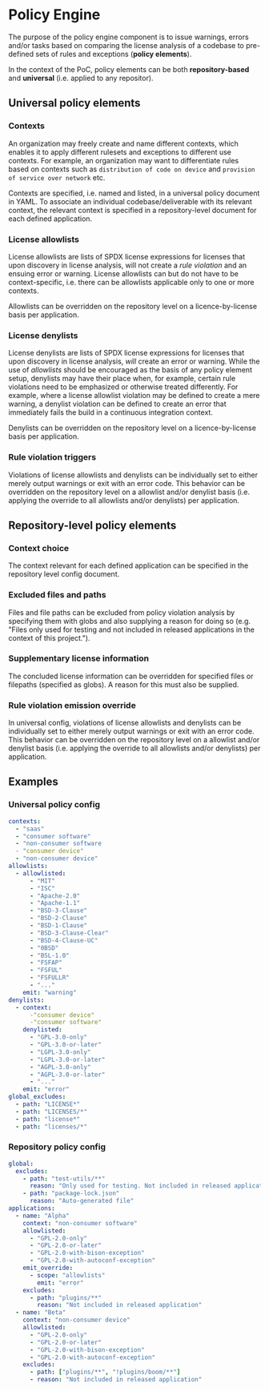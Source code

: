 # Policy Engine

The purpose of the policy engine component is to issue warnings, errors and/or tasks based on comparing the license analysis of a codebase to pre-defined sets of rules and exceptions (**policy elements**).

In the context of the PoC, policy elements can be both **repository-based** and **universal** (i.e. applied to any repositor).

## Universal policy elements

### Contexts

An organization may freely create and name different contexts, which enables it to apply different rulesets and exceptions to different use contexts. For example, an organization may want to differentiate rules based on contexts such as `distribution of code on device` and `provision of service over network` etc.

Contexts are specified, i.e. named and listed, in a universal policy document in YAML. To associate an individual codebase/deliverable with its relevant context, the relevant context is specified in a repository-level document for each defined application.

### License allowlists

License allowlists are lists of SPDX license expressions for licenses that upon discovery in license analysis, will not create a _rule violation_ and an ensuing error or warning. License allowlists can but do not have to be context-specific, i.e. there can be allowlists applicable only to one or more contexts.

Allowlists can be overridden on the repository level on a licence-by-license basis per application.

### License denylists

License denylists are lists of SPDX license expressions for licenses that upon discovery in license analysis, _will_ create an error or warning. While the use of _allowlists_ should be encouraged as the basis of any policy element setup, denylists may have their place when, for example, certain rule violations need to be emphasized or otherwise treated differently. For example, where a license allowlist violation may be defined to create a mere warning, a denylist violation can be defined to create an error that immediately fails the build in a continuous integration context.

Denylists can be overridden on the repository level on a licence-by-license basis per application.

### Rule violation triggers

Violations of license allowlists and denylists can be individually set to either merely output warnings or exit with an error code. This behavior can be overridden on the repository level on a allowlist and/or denylist basis (i.e. applying the override to all allowlists and/or denylists) per application.

## Repository-level policy elements

### Context choice

The context relevant for each defined application can be specified in the repository level config document.

### Excluded files and paths

Files and file paths can be excluded from policy violation analysis by specifying them with globs and also supplying a reason for doing so (e.g. "Files only used for testing and not included in released applications in the context of this project.").

### Supplementary license information

The concluded license information can be overridden for specified files or filepaths (specified as globs). A reason for this must also be supplied.

### Rule violation emission override

In universal config, violations of license allowlists and denylists can be individually set to either merely output warnings or exit with an error code. This behavior can be overridden on the repository level on a allowlist and/or denylist basis (i.e. applying the override to all allowlists and/or denylists) per application.

## Examples

### Universal policy config

```yaml
contexts:
  - "saas"
  - "consumer software"
  - "non-consumer software
  - "consumer device"
  - "non-consumer device"
allowlists:
  - allowlisted:
      - "MIT"
      - "ISC"
      - "Apache-2.0"
      - "Apache-1.1"
      - "BSD-3-Clause"
      - "BSD-2-Clause"
      - "BSD-1-Clause"
      - "BSD-3-Clause-Clear"
      - "BSD-4-Clause-UC"
      - "0BSD"
      - "BSL-1.0"
      - "FSFAP"
      - "FSFUL"
      - "FSFULLR"
      - "..."
    emit: "warning"
denylists:
  - context:
      -"consumer device"
      -"consumer software"
    denylisted:
      - "GPL-3.0-only"
      - "GPL-3.0-or-later"
      - "LGPL-3.0-only"
      - "LGPL-3.0-or-later"
      - "AGPL-3.0-only"
      - "AGPL-3.0-or-later"
      - "..."
    emit: "error"
global_excludes:
  - path: "LICENSE*"
  - path: "LICENSES/*"
  - path: "license*"
  - path: "licenses/*"
```

### Repository policy config

```yaml
global:
  excludes:
    - path: "test-utils/**"
      reason: "Only used for testing. Not included in released applications."
    - path: "package-lock.json"
      reason: "Auto-generated file"
applications:
  - name: "Alpha"
    context: "non-consumer software"
    allowlisted:
      - "GPL-2.0-only"
      - "GPL-2.0-or-later"
      - "GPL-2.0-with-bison-exception"
      - "GPL-2.0-with-autoconf-exception"
    emit_override:
      - scope: "allowlists"
        emit: "error"
    excludes:
      - path: "plugins/**"
        reason: "Not included in released application"
  - name: "Beta"
    context: "non-consumer device"
    allowlisted:
      - "GPL-2.0-only"
      - "GPL-2.0-or-later"
      - "GPL-2.0-with-bison-exception"
      - "GPL-2.0-with-autoconf-exception"
    excludes:
      - path: ["plugins/**", "!plugins/boom/**"]
      - reason: "Not included in released application"
```
